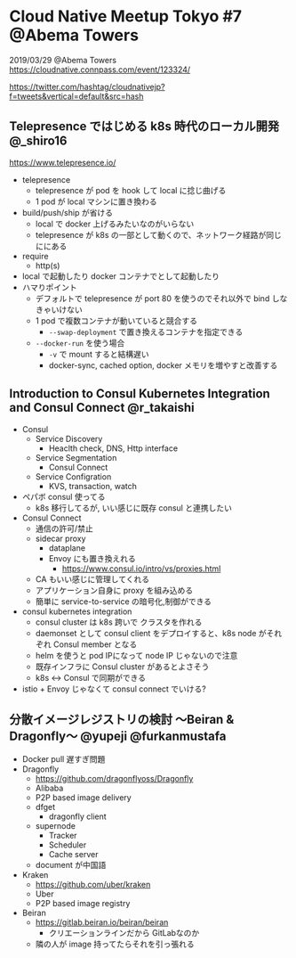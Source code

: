 Cloud Native Meetup Tokyo #7 @Abema Towers
=====
2019/03/29 @Abema Towers
https://cloudnative.connpass.com/event/123324/

https://twitter.com/hashtag/cloudnativejp?f=tweets&vertical=default&src=hash

## Telepresence ではじめる k8s 時代のローカル開発 @_shiro16 

https://www.telepresence.io/

- telepresence
    - telepresence が pod を hook して local に捻じ曲げる
    - 1 pod が local マシンに置き換わる
- build/push/ship が省ける
    - local で docker 上げるみたいなのがいらない
    - telepresence が k8s の一部として動くので、ネットワーク経路が同じににある
- require
    - http(s)
- local で起動したり docker コンテナでとして起動したり
- ハマりポイント
    - デフォルトで telepresence が port 80 を使うのでそれ以外で bind しなきゃいけない
    - 1 pod で複数コンテナが動いていると競合する
        - `--swap-deployment` で置き換えるコンテナを指定できる
    - `--docker-run` を使う場合
        - `-v` で mount すると結構遅い
        - docker-sync, cached option, docker メモリを増やすと改善する

## Introduction to Consul Kubernetes Integration and Consul Connect @r_takaishi

- Consul
    - Service Discovery
        - Heaclth check, DNS, Http interface
    - Service Segmentation
        - Consul Connect
    - Service Configration
        - KVS, transaction, watch
- ペパボ consul 使ってる
    - k8s 移行してるが, いい感じに既存 consul と連携したい
- Consul Connect
    - 通信の許可/禁止
    - sidecar proxy
        - dataplane
        - Envoy にも置き換えれる
            - https://www.consul.io/intro/vs/proxies.html
    - CA もいい感じに管理してくれる
    - アプリケーション自身に proxy を組み込める
    - 簡単に service-to-service の暗号化,制御ができる
- consul kubernetes integration
    - consul cluster は k8s 跨いで クラスタを作れる
    - daemonset として consul client をデプロイすると、k8s node がそれぞれ Consul member となる
    - helm を使うと pod IPになって node IP じゃないので注意
    - 既存インフラに Consul cluster があるとよさそう
    - k8s <-> Consul で同期ができる
- istio + Envoy じゃなくて consul connect でいける?

## 分散イメージレジストリの検討 〜Beiran & Dragonfly〜 @yupeji @furkanmustafa
- Docker pull 遅すぎ問題
- Dragonfly
	- https://github.com/dragonflyoss/Dragonfly
	- Alibaba
	- P2P based image delivery
	- dfget
		- dragonfly client
	- supernode
		- Tracker
		- Scheduler
		- Cache server
	- document が中国語
- Kraken
	- https://github.com/uber/kraken
	- Uber
	- P2P based image registry
- Beiran
	- https://gitlab.beiran.io/beiran/beiran
		- クリエーションラインだから GitLabなのか
	- 隣の人が image 持ってたらそれを引っ張れる

